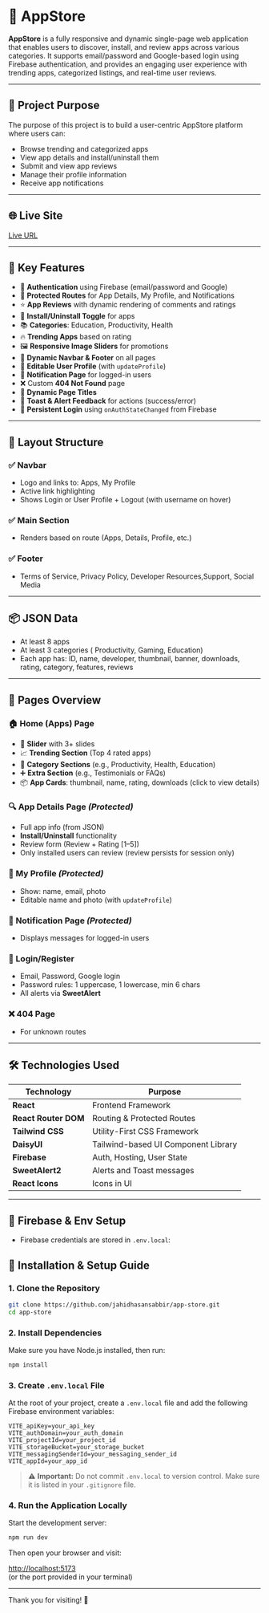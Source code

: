 # 🚀 AppStore

**AppStore** is a fully responsive and dynamic single-page web application that enables users to discover, install, and review apps across various categories. It supports email/password and Google-based login using Firebase authentication, and provides an engaging user experience with trending apps, categorized listings, and real-time user reviews.

---

## 🎯 Project Purpose

The purpose of this project is to build a user-centric AppStore platform where users can:
- Browse trending and categorized apps
- View app details and install/uninstall them
- Submit and view app reviews
- Manage their profile information
- Receive app notifications

---

## 🌐 Live Site

 [Live URL](https://appstore-1529c.web.app/)

---

## 🔑 Key Features

- 🔐 **Authentication** using Firebase (email/password and Google)
- 🔁 **Protected Routes** for App Details, My Profile, and Notifications
- ⭐ **App Reviews** with dynamic rendering of comments and ratings
- 📲 **Install/Uninstall Toggle** for apps
- 📚 **Categories**: Education, Productivity, Health
- 🔥 **Trending Apps** based on rating
- 🖼️ **Responsive Image Sliders** for promotions
- 🧭 **Dynamic Navbar & Footer** on all pages
- 📝 **Editable User Profile** (with `updateProfile`)
- 🔔 **Notification Page** for logged-in users
- ❌ Custom **404 Not Found** page
- 🧭 **Dynamic Page Titles**
- 💬 **Toast & Alert Feedback** for actions (success/error)
- 🔁 **Persistent Login** using `onAuthStateChanged` from Firebase

---

## 🧱 Layout Structure

### ✅ Navbar
- Logo and links to: Apps, My Profile
- Active link highlighting
- Shows Login or User Profile + Logout (with username on hover)

### ✅ Main Section
- Renders based on route (Apps, Details, Profile, etc.)

### ✅ Footer
- Terms of Service, Privacy Policy, Developer Resources,Support, Social Media

---

## 📦 JSON Data

- At least 8 apps
- At least 3 categories ( Productivity, Gaming, Education)
- Each app has: ID, name, developer, thumbnail, banner, downloads, rating, category, features, reviews

---

## 📄 Pages Overview

### 🏠 Home (Apps) Page
- 🔄 **Slider** with 3+ slides
- 📈 **Trending Section** (Top 4 rated apps)
- 📂 **Category Sections** (e.g., Productivity, Health, Education)
- ➕ **Extra Section** (e.g., Testimonials or FAQs)
- 📦 **App Cards**: thumbnail, name, rating, downloads (click to view details)

### 🔍 App Details Page _(Protected)_
- Full app info (from JSON)
- **Install/Uninstall** functionality
- Review form (Review + Rating [1–5])
- Only installed users can review (review persists for session only)

### 👤 My Profile _(Protected)_
- Show: name, email, photo
- Editable name and photo (with `updateProfile`)

### 🔔 Notification Page _(Protected)_
- Displays messages for logged-in users

### 🔐 Login/Register
- Email, Password, Google login
- Password rules: 1 uppercase, 1 lowercase, min 6 chars
- All alerts via **SweetAlert**

### ❌ 404 Page
- For unknown routes

---

## 🛠️ Technologies Used

| Technology         | Purpose                                    |
|--------------------|--------------------------------------------|
| **React**          | Frontend Framework                         |
| **React Router DOM** | Routing & Protected Routes              |
| **Tailwind CSS**   | Utility-First CSS Framework                |
| **DaisyUI**        | Tailwind-based UI Component Library        |
| **Firebase**       | Auth, Hosting, User State                  |
| **SweetAlert2**    | Alerts and Toast messages                  |
| **React Icons**    | Icons in UI                                |

---

## 🔐 Firebase & Env Setup

- Firebase credentials are stored in `.env.local`:


## 🧰 Installation & Setup Guide

### 1. Clone the Repository

```bash
git clone https://github.com/jahidhasansabbir/app-store.git
cd app-store
```

### 2. Install Dependencies

Make sure you have Node.js installed, then run:

```bash
npm install
```

### 3. Create `.env.local` File

At the root of your project, create a `.env.local` file and add the following Firebase environment variables:

```env
VITE_apiKey=your_api_key
VITE_authDomain=your_auth_domain
VITE_projectId=your_project_id
VITE_storageBucket=your_storage_bucket
VITE_messagingSenderId=your_messaging_sender_id
VITE_appId=your_app_id
```

> ⚠️ **Important:** Do not commit `.env.local` to version control. Make sure it is listed in your `.gitignore` file.

### 4. Run the Application Locally

Start the development server:

```bash
npm run dev
```

Then open your browser and visit:

[http://localhost:5173](http://localhost:5173)  
(or the port provided in your terminal)

---


Thank you for visiting! 🎉